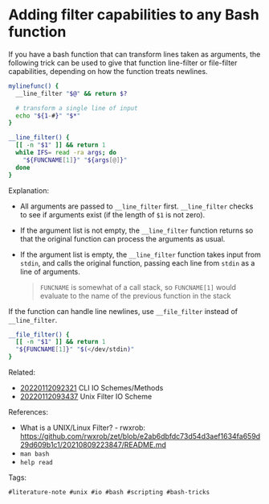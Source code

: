 # Adding filter capabilities to any Bash function

If you have a bash function that can transform lines taken as arguments, 
the following trick can be used to give that function line-filter or 
file-filter capabilities, depending on how the function treats newlines.


```bash
mylinefunc() {
  __line_filter "$@" && return $?

  # transform a single line of input
  echo "${1-#}" "$*"
}

__line_filter() {
  [[ -n "$1" ]] && return 1
  while IFS= read -ra args; do
    "${FUNCNAME[1]}" "${args[@]}"
  done
}
```

Explanation:

* All arguments are passed to `__line_filter` first. `__line_filter` 
  checks to see if arguments exist (if the length of `$1` is not zero). 

* If the argument list is not empty, the `__line_filter` function 
  returns so that the original function can process the arguments as 
  usual.

* If the argument list is empty, the `__line_filter` function takes 
  input from `stdin`, and calls the original function, passing each line 
  from `stdin` as a line of arguments.

  > `FUNCNAME` is somewhat of a call stack, so `FUNCNAME[1]` would 
  > evaluate to the name of the previous function in the stack


If the function can handle line newlines, use  `__file_filter` instead 
of `__line_filter`.

```bash
__file_filter() {
  [[ -n "$1" ]] && return 1
  "${FUNCNAME[1]}" "$(</dev/stdin)"
}
```


Related:

* [20220112092321](../20220112092321/README.md) CLI IO Schemes/Methods
* [20220112093437](../20220112093437/README.md) Unix Filter IO Scheme 


References:

* What is a UNIX/Linux Filter? - rwxrob: <https://github.com/rwxrob/zet/blob/e2ab6dbfdc73d54d3aef1634fa659d29d609b1c1/20210809223847/README.md>
* `man bash`
* `help read`


Tags:

    #literature-note #unix #io #bash #scripting #bash-tricks
